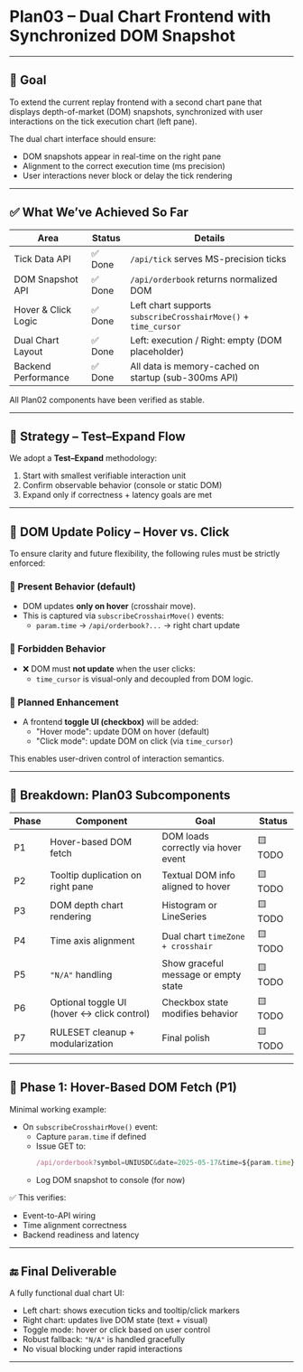 # Plan03 – Dual Chart Frontend with Synchronized DOM Snapshot

---

## 🎯 Goal

To extend the current replay frontend with a second chart pane that displays
depth-of-market (DOM) snapshots, synchronized with user interactions on the
tick execution chart (left pane).

The dual chart interface should ensure:

- DOM snapshots appear in real-time on the right pane
- Alignment to the correct execution time (ms precision)
- User interactions never block or delay the tick rendering

---

## ✅ What We’ve Achieved So Far

| Area                | Status  | Details |
|---------------------|---------|---------|
| Tick Data API       | ✅ Done | `/api/tick` serves MS-precision ticks |
| DOM Snapshot API    | ✅ Done | `/api/orderbook` returns normalized DOM |
| Hover & Click Logic | ✅ Done | Left chart supports `subscribeCrosshairMove()` + `time_cursor` |
| Dual Chart Layout   | ✅ Done | Left: execution / Right: empty (DOM placeholder) |
| Backend Performance | ✅ Done | All data is memory-cached on startup (sub-300ms API) |

All Plan02 components have been verified as stable.

---

## 🔁 Strategy – Test–Expand Flow

We adopt a **Test–Expand** methodology:

1. Start with smallest verifiable interaction unit
2. Confirm observable behavior (console or static DOM)
3. Expand only if correctness + latency goals are met

---

## 🧠 DOM Update Policy – Hover vs. Click

To ensure clarity and future flexibility, the following rules must be strictly enforced:

### 🔹 Present Behavior (default)

- DOM updates **only on hover** (crosshair move).
- This is captured via `subscribeCrosshairMove()` events:
	- `param.time` → `/api/orderbook?...` → right chart update

### 🔹 Forbidden Behavior

- ❌ DOM must **not update** when the user clicks:
	- `time_cursor` is visual-only and decoupled from DOM logic.

### 🔹 Planned Enhancement

- A frontend **toggle UI (checkbox)** will be added:
	- "Hover mode": update DOM on hover (default)
	- "Click mode": update DOM on click (via `time_cursor`)

This enables user-driven control of interaction semantics.

---

## 🧱 Breakdown: Plan03 Subcomponents

| Phase | Component                                      | Goal                                 | Status |
|-------|------------------------------------------------|--------------------------------------|--------|
| P1    | Hover-based DOM fetch                          | DOM loads correctly via hover event | 🟨 TODO |
| P2    | Tooltip duplication on right pane              | Textual DOM info aligned to hover    | 🟨 TODO |
| P3    | DOM depth chart rendering                      | Histogram or LineSeries              | 🟨 TODO |
| P4    | Time axis alignment                            | Dual chart `timeZone + crosshair`    | 🟨 TODO |
| P5    | `"N/A"` handling                               | Show graceful message or empty state | 🟨 TODO |
| P6    | Optional toggle UI (hover ↔ click control)     | Checkbox state modifies behavior     | 🟨 TODO |
| P7    | RULESET cleanup + modularization               | Final polish                         | 🟨 TODO |

---

## 🧪 Phase 1: Hover-Based DOM Fetch (P1)

Minimal working example:

- On `subscribeCrosshairMove()` event:
	- Capture `param.time` if defined
	- Issue GET to:
		```ts
		/api/orderbook?symbol=UNIUSDC&date=2025-05-17&time=${param.time}
		```
	- Log DOM snapshot to console (for now)

✅ This verifies:
- Event-to-API wiring
- Time alignment correctness
- Backend readiness and latency

---

## 🔚 Final Deliverable

A fully functional dual chart UI:

- Left chart: shows execution ticks and tooltip/click markers
- Right chart: updates live DOM state (text + visual)
- Toggle mode: hover or click based on user control
- Robust fallback: `"N/A"` is handled gracefully
- No visual blocking under rapid interactions

---